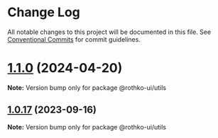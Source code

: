 # Change Log

All notable changes to this project will be documented in this file.
See [Conventional Commits](https://conventionalcommits.org) for commit guidelines.

# [1.1.0](https://github.com/luxo-ai/rothko-ui/compare/@rothko-ui/utils@1.0.17...@rothko-ui/utils@1.1.0) (2024-04-20)

**Note:** Version bump only for package @rothko-ui/utils





## [1.0.17](https://github.com/luxo-ai/rothko-ui/compare/@rothko-ui/utils@1.0.16...@rothko-ui/utils@1.0.17) (2023-09-16)

**Note:** Version bump only for package @rothko-ui/utils
